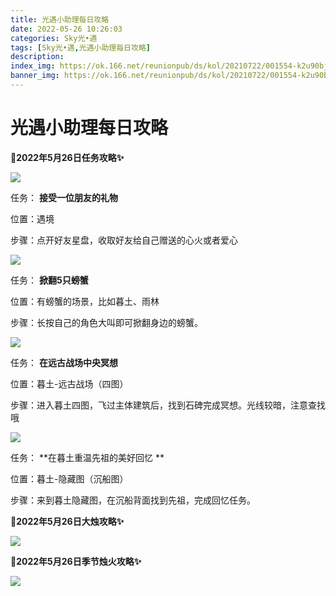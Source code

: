 ```yaml
---
title: 光遇小助理每日攻略
date: 2022-05-26 10:26:03
categories: Sky光•遇
tags: [Sky光•遇,光遇小助理每日攻略]
description: 
index_img: https://ok.166.net/reunionpub/ds/kol/20210722/001554-k2u90bj7ay.png?imageView&thumbnail=600x0&type=jpg
banner_img: https://ok.166.net/reunionpub/ds/kol/20210722/001554-k2u90bj7ay.png?imageView&thumbnail=600x0&type=jpg
---
```

# 光遇小助理每日攻略
**🎉2022年5月26日任务攻略✨**

![](https://ok.166.net/reunionpub/ds/kol/20220526/000537-g2hoi7ka0j.png)

任务： **接受一位朋友的礼物**

位置：遇境

步骤：点开好友星盘，收取好友给自己赠送的心火或者爱心

![](https://ok.166.net/reunionpub/ds/kol/20220526/000655-4j2yp7orm9.png)

任务： **掀翻5只螃蟹**

位置：有螃蟹的场景，比如暮土、雨林

步骤：长按自己的角色大叫即可掀翻身边的螃蟹。

![](https://ok.166.net/reunionpub/ds/kol/20220526/000629-r6wd12p3bv.png)

任务： **在远古战场中央冥想**

位置：暮土-远古战场（四图）

步骤：进入暮土四图，飞过主体建筑后，找到石碑完成冥想。光线较暗，注意查找哦

![](https://ok.166.net/reunionpub/ds/kol/20220526/000927-pzy8wu1d9k.png)

任务： **在暮土重温先祖的美好回忆  **

位置：暮土-隐藏图（沉船图）

步骤：来到暮土隐藏图，在沉船背面找到先祖，完成回忆任务。

 **🎉2022年5月26日大烛攻略✨**

![](https://ok.166.net/reunionpub/ds/kol/20220526/000741-eabpwdqi17.png)

  

 **🎉2022年5月26日季节烛火攻略✨**

![](https://ok.166.net/reunionpub/ds/kol/20220526/001204-cj4w6b8iua.png)

  

  


